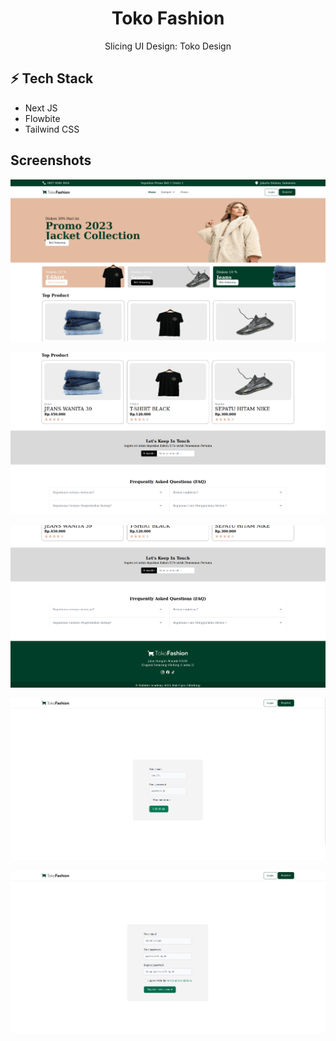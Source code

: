 <div align="center">
  <h1>Toko Fashion</h1> 
  <p>Slicing UI Design: Toko Design</p>
</div>

## ⚡ Tech Stack

- Next JS
- Flowbite
- Tailwind CSS

## Screenshots

![Screenshot 1](/public/Screenshoot-1.png)

![Screenshot 2](/public/Screenshoot-2.png)

![Screenshot 3](/public/Screenshoot-3.png)

![Screenshot 4](/public/Screenshoot-4.png)

![Screenshot 5](/public/Screenshoot-5.png)
